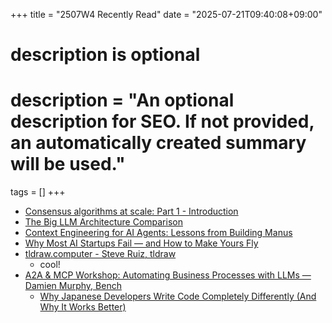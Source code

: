 +++
title = "2507W4 Recently Read"
date = "2025-07-21T09:40:08+09:00"

#
# description is optional
#
# description = "An optional description for SEO. If not provided, an automatically created summary will be used."

tags = []
+++

- [Consensus algorithms at scale: Part 1 - Introduction](https://planetscale.com/blog/consensus-algorithms-at-scale-part-1)
- [The Big LLM Architecture Comparison](https://magazine.sebastianraschka.com/p/the-big-llm-architecture-comparison)
- [Context Engineering for AI Agents: Lessons from Building Manus](https://manus.im/blog/Context-Engineering-for-AI-Agents-Lessons-from-Building-Manus)
- [Why Most AI Startups Fail — and How to Make Yours Fly](https://pragmaticai1.substack.com/p/anatomy-of-successful-ai-startups)
- [tldraw.computer - Steve Ruiz, tldraw](https://www.youtube.com/watch?v=1C2TdPkj6aQ)
  - cool!
- [A2A & MCP Workshop: Automating Business Processes with LLMs — Damien Murphy, Bench](https://www.youtube.com/watch?v=wXVvfFMTyzY)
  - [Why Japanese Developers Write Code Completely Differently (And Why It Works Better)](https://medium.com/@sohail_saifi/why-japanese-developers-write-code-completely-differently-and-why-it-works-better-de84d6244fab)